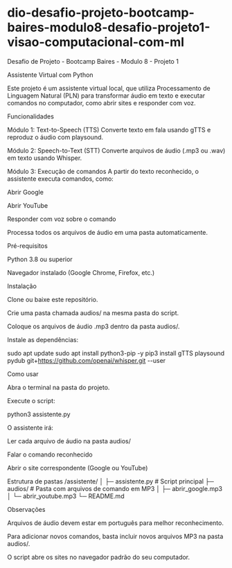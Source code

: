 # dio-desafio-projeto-bootcamp-baires-modulo8-desafio-projeto1-visao-computacional-com-ml
Desafio de Projeto - Bootcamp Baires - Modulo 8 - Projeto 1

Assistente Virtual com Python

Este projeto é um assistente virtual local, que utiliza Processamento de Linguagem Natural (PLN) para transformar áudio em texto e executar comandos no computador, como abrir sites e responder com voz.

Funcionalidades

Módulo 1: Text-to-Speech (TTS)
Converte texto em fala usando gTTS e reproduz o áudio com playsound.

Módulo 2: Speech-to-Text (STT)
Converte arquivos de áudio (.mp3 ou .wav) em texto usando Whisper.

Módulo 3: Execução de comandos
A partir do texto reconhecido, o assistente executa comandos, como:

Abrir Google

Abrir YouTube

Responder com voz sobre o comando

Processa todos os arquivos de áudio em uma pasta automaticamente.

Pré-requisitos

Python 3.8 ou superior

Navegador instalado (Google Chrome, Firefox, etc.)

Instalação

Clone ou baixe este repositório.

Crie uma pasta chamada audios/ na mesma pasta do script.

Coloque os arquivos de áudio .mp3 dentro da pasta audios/.

Instale as dependências:

sudo apt update
sudo apt install python3-pip -y
pip3 install gTTS playsound pydub git+https://github.com/openai/whisper.git --user

Como usar

Abra o terminal na pasta do projeto.

Execute o script:

python3 assistente.py


O assistente irá:

Ler cada arquivo de áudio na pasta audios/

Falar o comando reconhecido

Abrir o site correspondente (Google ou YouTube)

Estrutura de pastas
/assistente/
│
├─ assistente.py         # Script principal
├─ audios/               # Pasta com arquivos de comando em MP3
│   ├─ abrir_google.mp3
│   └─ abrir_youtube.mp3
└─ README.md

Observações

Arquivos de áudio devem estar em português para melhor reconhecimento.

Para adicionar novos comandos, basta incluir novos arquivos MP3 na pasta audios/.

O script abre os sites no navegador padrão do seu computador.
